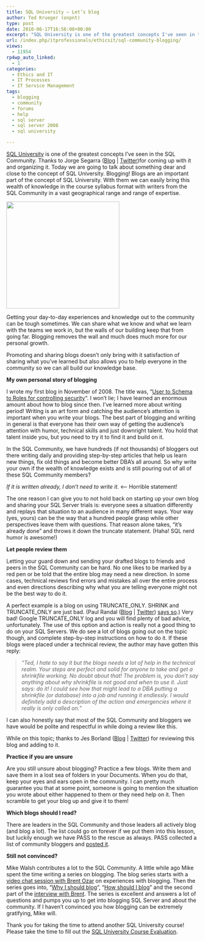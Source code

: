 ```yaml
---
title: SQL University – Let’s blog
author: Ted Krueger (onpnt)
type: post
date: 2010-06-17T16:56:08+00:00
excerpt: "SQL University is one of the greatest concepts I've seen in the SQL Community.  Thanks to Jorge for coming up with it and organizing it.  Today we are going to talk about something dear and close to the concept of SQL University.  Blogging!  Blogs are an important part of the concept of SQL University.  With them we can easily bring this wealth of knowledge in the course syllabus format with writers from the SQL Community in a vast geographical range and range of expertise."
url: /index.php/itprofessionals/ethicsit/sql-community-blogging/
views:
  - 11954
rp4wp_auto_linked:
  - 1
categories:
  - Ethics and IT
  - IT Processes
  - IT Service Management
tags:
  - blogging
  - community
  - forums
  - help
  - sql server
  - sql server 2008
  - sql university

---
```

[SQL University][1] is one of the greatest concepts I&#8217;ve seen in the SQL Community. Thanks to Jorge Segarra ([Blog][2] | [Twitter][3])for coming up with it and organizing it. Today we are going to talk about something dear and close to the concept of SQL University. Blogging! Blogs are an important part of the concept of SQL University. With them we can easily bring this wealth of knowledge in the course syllabus format with writers from the SQL Community in a vast geographical range and range of expertise. 

<div class="image_block">
  <img src="/wp-content/uploads/blogs/ITProfessionals/blog.gif" alt="" title="" width="296" height="280" />
</div>

Getting your day-to-day experiences and knowledge out to the community can be tough sometimes. We can share what we know and what we learn with the teams we work in, but the walls of our building keep that from going far. Blogging removes the wall and much does much more for our personal growth. 

Promoting and sharing blogs doesn’t only bring with it satisfaction of sharing what you’ve learned but also allows you to help everyone in the community so we can all build our knowledge base.

**My own personal story of blogging**

I wrote my first blog in November of 2008. The title was, &#8220;[User to Schema to Roles for controlling security][4]&#8220;. I won’t lie; I have learned an enormous amount about how to blog since then. I’ve learned more about writing period! Writing is an art form and catching the audience’s attention is important when you write your blogs. The best part of blogging and writing in general is that everyone has their own way of getting the audience’s attention with humor, technical skills and just downright talent. You hold that talent inside you, but you need to try it to find it and build on it. 

In the SQL Community, we have hundreds (if not thousands) of bloggers out there writing daily and providing step-by-step articles that help us learn new things, fix old things and become better DBA’s all around. So why write your own if the wealth of knowledge exists and is still pouring out of all of these SQL Community members?

_If it is written already, I don’t need to write it._ <-- Horrible statement! 

The one reason I can give you to not hold back on starting up your own blog and sharing your SQL Server trials is: everyone sees a situation differently and replays that situation to an audience in many different ways. Your way (yes, yours) can be the way that a hundred people grasp while other perspectives leave them with questions. That reason alone takes, &#8220;it&#8217;s already done&#8221; and throws it down the truncate statement. (Haha! SQL nerd humor is awesome!) 

**Let people review them**

Letting your guard down and sending your drafted blogs to friends and peers in the SQL Community can be hard. No one likes to be marked by a red pen or be told that the entire blog may need a new direction. In some cases, technical reviews find errors and mistakes all over the entire process and even directions describing why what you are telling everyone might not be the best way to do it.

A perfect example is a blog on using TRUNCATE\_ONLY. SHRINK and TRUNCATE\_ONLY are just bad. (Paul Randal ([Blog][5] | [Twitter][6]) [says so][7].) Very bad! Google TRUNCATE_ONLY log and you will find plenty of bad advice, unfortunately. The use of this option and action is really not a good thing to do on your SQL Servers. We do see a lot of blogs going out on the topic though, and complete step-by-step instructions on how to do it. If these blogs were placed under a technical review, the author may have gotten this reply:

> _&#8220;Ted, I hate to say it but the blogs needs a lot of help in the technical realm. Your steps are perfect and solid for anyone to take and get a shrinkfile working. No doubt about that! The problem is, you don’t say anything about why shrinkfile is not good and when to use it. Just says: do it! I could see how that might lead to a DBA putting a shrinkfile (or database) into a job and running it endlessly. I would definitely add a description of the action and emergencies where it really is only called on.&#8221;_

I can also honestly say that most of the SQL Community and bloggers we have would be polite and respectful in while doing a review like this. 

While on this topic; thanks to Jes Borland ([Blog][8] | [Twitter][9]) for reviewing this blog and adding to it. 

**Practice if you are unsure**

Are you still unsure about blogging? Practice a few blogs. Write them and save them in a lost sea of folders in your Documents. When you do that, keep your eyes and ears open in the community. I can pretty much guarantee you that at some point, someone is going to mention the situation you wrote about either happened to them or they need help on it. Then scramble to get your blog up and give it to them! 

**Which blogs should I read?**

There are leaders in the SQL Community and those leaders all actively blog (and blog a lot). The list could go on forever if we put them into this lesson, but luckily enough we have PASS to the rescue as always. PASS collected a list of community bloggers and [posted it][10]. 

**Still not convinced?**

Mike Walsh contributes a lot to the SQL Community. A little while ago Mike spent the time writing a series on blogging. The blog series starts with a [video chat session with Brent Ozar][11] on experiences with blogging. Then the series goes into, &#8220;[Why I should blog][12]&#8220;, &#8220;[How should I blog][13]&#8221; and the second part of the [interview with Brent][14]. The series is excellent and answers a lot of questions and pumps you up to get into blogging SQL Server and about the community. If I haven’t convinced you how blogging can be extremely gratifying, Mike will. 

Thank you for taking the time to attend another SQL University course! Please take the time to fill out the [SQL University Course Evaluation][15].

 [1]: http://sqlchicken.com/sql-university/
 [2]: http://sqlchicken.com/
 [3]: http://twitter.com/SQLChicken
 [4]: /index.php/DataMgmt/DBAdmin/MSSQLServerAdmin/user-to-schema-to-roles-for-controlling-
 [5]: http://sqlskills.com/blogs/paul
 [6]: http://twitter.com/paulrandal
 [7]: http://www.sqlskills.com/blogs/paul/post/backup-log-with-no_log-use-abuse-and-undocumented-trace-flags-to-stop-it.aspx
 [8]: http://jesborland.wordpress.com/
 [9]: http://twitter.com/grrl_geek
 [10]: http://www.sqlpass.org/Community/BlogDirectory.aspx
 [11]: http://www.brentozar.com/archive/2009/12/interview-with-mike-walsh-about-blogging/
 [12]: http://www.straightpathsql.com/archives/2009/12/why-should-i-blog/
 [13]: http://www.straightpathsql.com/archives/2009/12/how-should-i-blog/
 [14]: http://www.straightpathsql.com/archives/2009/12/blogging-tips-brent-ozar-mike-walsh-interview/
 [15]: https://spreadsheets.google.com/a/sqlchicken.com/viewform?hl=en&formkey=dDBoSW02QldrTTc2dER3WVZheUlEX3c6MQ#gid=0